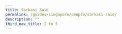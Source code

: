 ```yaml
---
title: Sarkasi Said
permalink: /guides/singapore/people/sarkasi-said/
description: ""
third_nav_title: I to S
---
```


